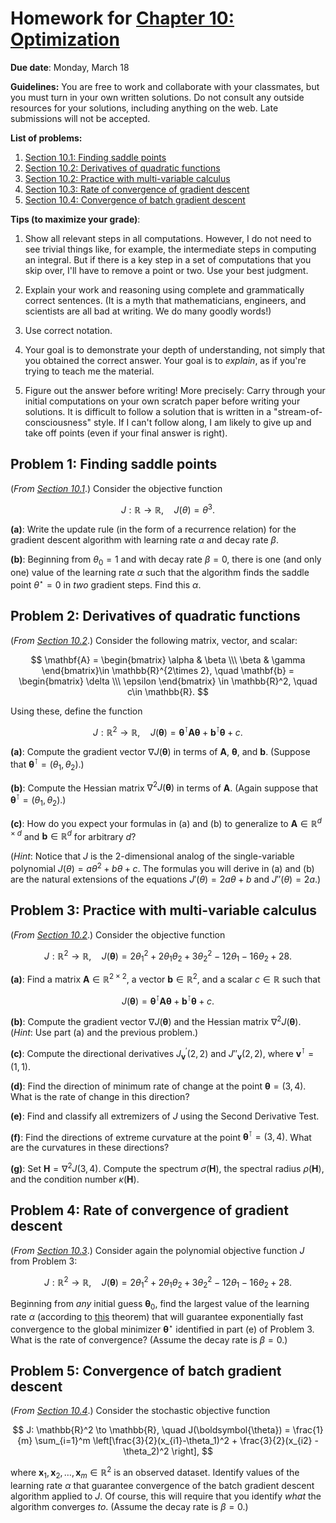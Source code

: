 # Homework for [Chapter 10: Optimization](https://mml.johnmyersmath.com/stats-book/chapters/10-optim.html)

**Due date**: Monday, March 18

**Guidelines:** You are free to work and collaborate with your classmates, but you must turn in your own written solutions. Do not consult any outside resources for your solutions, including anything on the web. Late submissions will not be accepted.

**List of problems:**

1. [Section 10.1: Finding saddle points](#problem-1-finding-saddle-points)
2. [Section 10.2: Derivatives of quadratic functions](#problem-2-derivatives-of-quadratic-functions)
3. [Section 10.2: Practice with multi-variable calculus](#problem-3-practice-with-multi-variable-calculus)
4. [Section 10.3: Rate of convergence of gradient descent](#problem-4-rate-of-convergence-of-gradient-descent)
5. [Section 10.4: Convergence of batch gradient descent](#problem-5-convergence-of-batch-gradient-descent)

 **Tips (to maximize your grade)**:
 
1. Show all relevant steps in all computations. However, I do not need to see trivial things like, for example, the intermediate steps in computing an integral. But if there is a key step in a set of computations that you skip over, I'll have to remove a point or two. Use your best judgment.

2. Explain your work and reasoning using complete and grammatically correct sentences. (It is a myth that mathematicians, engineers, and scientists are all bad at writing. We do many goodly words!)
 
3. Use correct notation.

4. Your goal is to demonstrate your depth of understanding, not simply that you obtained the correct answer. Your goal is to _explain_, as if you're trying to teach me the material.

5. Figure out the answer before writing! More precisely: Carry through your initial computations on your own scratch paper before writing your solutions.  It is difficult to follow a solution that is written in a "stream-of-consciousness" style. If I can't follow along, I am likely to give up and take off points (even if your final answer is right).

## Problem 1: Finding saddle points

(_From [Section 10.1](https://mml.johnmyersmath.com/stats-book/chapters/10-optim.html#gradient-descent-in-one-variable)_.) Consider the objective function

$$
J:\mathbb{R} \to \mathbb{R}, \quad J(\theta) = \theta^3.
$$

**(a)**: Write the update rule (in the form of a recurrence relation) for the gradient descent algorithm with learning rate $\alpha$ and decay rate $\beta$.

**(b)**: Beginning from $\theta_0=1$ and with decay rate $\beta=0$, there is one (and only one) value of the learning rate $\alpha$ such that the algorithm finds the saddle point $\theta^\star = 0$ in _two_ gradient steps. Find this $\alpha$.


## Problem 2: Derivatives of quadratic functions

(_From [Section 10.2](https://mml.johnmyersmath.com/stats-book/chapters/10-optim.html#curvature-and-derivatives-in-higher-dimensions)_.) Consider the following matrix, vector, and scalar:

$$
\mathbf{A} = \begin{bmatrix}
\alpha & \beta \\\ \beta & \gamma \end{bmatrix}\in \mathbb{R}^{2\times 2}, \quad \mathbf{b} = \begin{bmatrix} \delta \\\ \epsilon \end{bmatrix} \in \mathbb{R}^2, \quad c\in \mathbb{R}.
$$

Using these, define the function

$$
J:\mathbb{R}^2 \to \mathbb{R}, \quad J(\boldsymbol{\theta}) = \boldsymbol{\theta}^\intercal \mathbf{A} \boldsymbol{\theta} + \mathbf{b}^\intercal \boldsymbol{\theta} + c.
$$

**(a)**: Compute the gradient vector $\nabla J(\boldsymbol{\theta})$ in terms of $\mathbf{A}$, $\boldsymbol{\theta}$, and $\mathbf{b}$. (Suppose that $\boldsymbol{\theta}^\intercal = (\theta_1,\theta_2)$.)

**(b)**: Compute the Hessian matrix $\nabla^2 J(\boldsymbol{\theta})$ in terms of $\mathbf{A}$. (Again suppose that $\boldsymbol{\theta}^\intercal = (\theta_1,\theta_2)$.)

**(c)**: How do you expect your formulas in (a) and (b) to generalize to $\mathbf{A}\in \mathbb{R}^{d\times d}$ and $\mathbf{b} \in \mathbb{R}^d$ for arbitrary $d$?

(_Hint_: Notice that $J$ is the $2$-dimensional analog of the single-variable polynomial $J(\theta) = a\theta^2 + b\theta + c$. The formulas you will derive in (a) and (b) are the natural extensions of the equations $J'(\theta) =2a\theta + b$ and $J''(\theta) = 2a$.)


## Problem 3: Practice with multi-variable calculus

(_From [Section 10.2](https://mml.johnmyersmath.com/stats-book/chapters/10-optim.html#curvature-and-derivatives-in-higher-dimensions)_.) Consider the objective function

$$
J:\mathbb{R}^2 \to \mathbb{R}, \quad J(\boldsymbol{\theta}) = 2\theta_1^2 +2\theta_1\theta_2 + 3 \theta_2^2 -12\theta_1 -16\theta_2 +28.
$$

**(a)**: Find a matrix $\mathbf{A} \in \mathbb{R}^{2\times 2}$, a vector $\mathbf{b} \in \mathbb{R}^2$, and a scalar $c\in \mathbb{R}$ such that

$$
J(\boldsymbol{\theta}) = \boldsymbol{\theta}^\intercal \mathbf{A} \boldsymbol{\theta} + \mathbf{b}^\intercal \boldsymbol{\theta} + c.
$$

**(b)**: Compute the gradient vector $\nabla J(\boldsymbol{\theta})$ and the Hessian matrix $\nabla^2 J(\boldsymbol{\theta})$. (_Hint_: Use part (a) and the previous problem.)

**(c)**: Compute the directional derivatives $J^\prime_{\mathbf{v}}(2,2)$ and $J''_{\mathbf{v}}(2,2)$, where $\mathbf{v}^\intercal = (1,1)$.

**(d)**: Find the direction of minimum rate of change at the point $\boldsymbol{\theta} = (3,4)$. What is the rate of change in this direction?

**(e)**: Find and classify all extremizers of $J$ using the Second Derivative Test.

**(f)**: Find the directions of extreme curvature at the point $\boldsymbol{\theta}^\intercal =(3,4)$. What are the curvatures in these directions?

**(g)**: Set $\mathbf{H} = \nabla^2 J(3,4)$. Compute the spectrum $\sigma ( \mathbf{H} )$, the spectral radius $\rho(\mathbf{H})$, and the condition number $\kappa (\mathbf{H})$.

## Problem 4: Rate of convergence of gradient descent

(_From [Section 10.3](https://mml.johnmyersmath.com/stats-book/chapters/10-optim.html#gradient-descent-in-multiple-variables)_.) Consider again the polynomial objective function $J$ from Problem 3:

$$
J:\mathbb{R}^2 \to \mathbb{R}, \quad J(\boldsymbol{\theta}) = 2\theta_1^2 +2\theta_1\theta_2 + 3 \theta_2^2 -12\theta_1 -16\theta_2 +28.
$$

Beginning from _any_ initial guess $\boldsymbol{\theta}_0$, find the largest value of the learning rate $\alpha$ (according to [this](https://mml.johnmyersmath.com/stats-book/chapters/10-optim.html#quadratic-conv-thm) theorem) that will guarantee exponentially fast convergence to the global minimizer $\boldsymbol{\theta}^\star$ identified in part (e) of Problem 3. What is the rate of convergence? (Assume the decay rate is $\beta=0$.)

## Problem 5: Convergence of batch gradient descent

(_From [Section 10.4](https://mml.johnmyersmath.com/stats-book/chapters/10-optim.html#stochastic-gradient-descent)_.) Consider the stochastic objective function

$$
J: \mathbb{R}^2 \to \mathbb{R}, \quad J(\boldsymbol{\theta}) = \frac{1}{m} \sum_{i=1}^m \left[\frac{3}{2}(x_{i1}-\theta_1)^2 + \frac{3}{2}(x_{i2} - \theta_2)^2 \right],
$$

where $\mathbf{x}_1,\mathbf{x}_2,\ldots,\mathbf{x}_m\in \mathbb{R}^2$ is an observed dataset. Identify values of the learning rate $\alpha$ that guarantee convergence of the batch gradient descent algorithm applied to $J$. Of course, this will require that you identify _what_ the algorithm converges _to_. (Assume the decay rate is $\beta=0$.)
